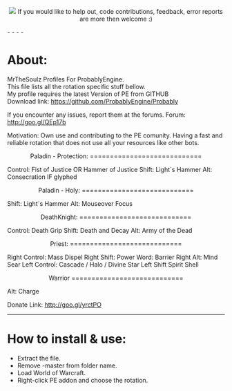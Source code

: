 <p align="center">
  <img src="http://s27.postimg.org/8s85mljbn/splash.png"/>
  If you would like to help out, code contributions, feedback, error reports are more then welcome :)
</p>
- - - -

About:  
============================
MrTheSoulz Profiles For ProbablyEngine.  
This file lists all the rotation specific stuff bellow.  
My profile requires the latest Version of PE from GITHUB  
Download link: https://github.com/ProbablyEngine/Probably  
  
If you encounter any issues, report them at the forums.
Forum: http://goo.gl/QEp17b  
  
Motivation:
Own use and contributing to the PE comunity.
Having a fast and reliable rotation that does not use all your resources like other bots.




<p align="center">
Paladin - Protection:
============================
</p>
Control:  Fist of Justice OR Hammer of Justice
Shift: Light´s Hammer
Alt: Consecration IF glyphed

<p align="center">
Paladin - Holy:
============================
</p>
Shift: Light´s Hammer
Alt: Mouseover Focus

<p align="center">
DeathKnight:
============================
</p>
Control: Death Grip
Shift: Death and Decay
Alt: Army of the Dead

<p align="center">
Priest:
============================
</p>
Right Control: Mass Dispel
Right Shift: Power Word: Barrier
Right Alt: Mind Sear
Left Control: Cascade / Halo / Divine Star
Left Shift Spirit Shell

<p align="center">
Warrior
============================
</p>
Alt: Charge

  
Donate Link: http://goo.gl/yrctPO  
  
---------------------------------------------------------------
How to install & use:  
============================
* Extract the file.  
* Remove -master from folder name.  
* Load World of Warcraft.  
* Right-click PE addon and choose the rotation.
